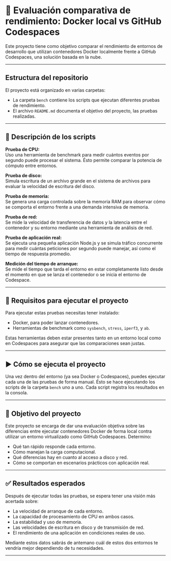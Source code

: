 # 🧪 Evaluación comparativa de rendimiento: Docker local vs GitHub Codespaces

Este proyecto tiene como objetivo comparar el rendimiento de entornos de desarrollo que utilizan contenedores Docker localmente frente a GitHub Codespaces, una solución basada en la nube. 

---

##  Estructura del repositorio

El proyecto está organizado en varias carpetas:

- La carpeta `bench` contiene los scripts que ejecutan diferentes pruebas de rendimiento.
- El archivo `README.md` documenta el objetivo del proyecto, las pruebas realizadas.

---

## 🚀 Descripción de los scripts

**Prueba de CPU:**  
Uso una herramienta de benchmark para medir cuántos eventos por segundo puede procesar el sistema. Ésto permite comparar la potencia de cómputo entre entornos.

**Prueba de disco:**  
Simula escritura de un archivo grande en el sistema de archivos para evaluar la velocidad de escritura del disco.

**Prueba de memoria:**  
Se genera una carga controlada sobre la memoria RAM para observar cómo se comporta el entorno frente a una demanda intensiva de memoria.

**Prueba de red:**  
Se mide la velocidad de transferencia de datos y la latencia entre el contenedor y su entorno mediante una herramienta de análisis de red.

**Prueba de aplicación real:**  
Se ejecuta una pequeña aplicación Node.js y se simula tráfico concurrente para medir cuántas peticiones por segundo puede manejar, así como el tiempo de respuesta promedio.

**Medición del tiempo de arranque:**  
Se mide el tiempo que tarda el entorno en estar completamente listo desde el momento en que se lanza el contenedor o se inicia el entorno de Codespace.

---

## 🧪 Requisitos para ejecutar el proyecto

Para ejecutar estas pruebas necesitas tener instalado:

- Docker, para poder lanzar contenedores.
- Herramientas de benchmark como `sysbench`, `stress`, `iperf3`, y `ab`.

Estas herramientas deben estar presentes tanto en un entorno local como en Codespaces para asegurar que las comparaciones sean justas.

---

## ▶️ Cómo se ejecuta el proyecto

Una vez dentro del entorno (ya sea Docker o Codespaces), puedes ejecutar cada una de las pruebas de forma manual. Ésto se hace ejecutando los scripts de la carpeta `bench` uno a uno. Cada script registra los resultados en la consola.

---

## 📌 Objetivo del proyecto

Este proyecto se encarga de dar una evaluación objetiva sobre las diferencias entre ejecutar contenedores Docker de forma local contra utilizar un entorno virtualizado como GitHub Codespaces. Determino:

- Qué tan rápido responde cada entorno.
- Cómo manejan la carga computacional.
- Qué diferencias hay en cuanto al acceso a disco y red.
- Cómo se comportan en escenarios prácticos con aplicación real.

---

## ✅ Resultados esperados

Después de ejecutar todas las pruebas, se espera tener una visión más acertada sobre:

- La velocidad de arranque de cada entorno.
- La capacidad de procesamiento de CPU en ambos casos.
- La estabilidad y uso de memoria.
- Las velocidades de escritura en disco y de transmisión de red.
- El rendimiento de una aplicación en condiciones reales de uso.

Mediante estos datos sabrás de antemano cuál de estos dos entornos te vendría mejor dependiendo de tu necesidades.

---

